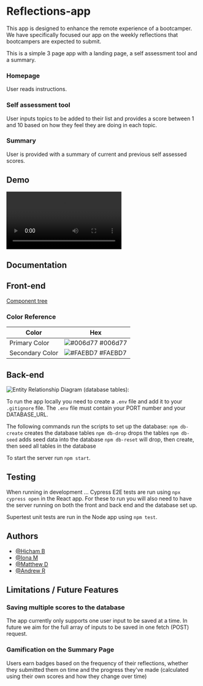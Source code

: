 # Reflections-app

This app is designed to enhance the remote experience of a bootcamper. We have specifically focused our app on the weekly reflections that bootcampers are expected to submit.

This is a simple 3 page app with a landing page, a self assessment tool and a summary.

### Homepage 
User reads instructions.

### Self assessment tool

User inputs topics to be added to their list and provides a score between 1 and 10 based on how they feel they are doing in each topic.

### Summary
User is provided with a summary of current and previous self assessed scores. 

## Demo 

![Demo GIF:](reflectifyDemo.mov)


## Documentation 

## Front-end

[Component tree](https://github.com/SchoolOfCode/bc13_w9_project-frontend-object-mutate-ninja-turtles-front/tree/main/reflections-project/Images
)


### Color Reference

| Color             | Hex                                                                |
| ----------------- | ------------------------------------------------------------------ |
| Primary Color | ![#006d77](https://via.placeholder.com/10/006d77?text=+) #006d77 |
| Secondary Color | ![#FAEBD7](https://via.placeholder.com/10/FAEBD7?text=+) #FAEBD7 |


## Back-end

![Entity Relationship Diagram (database tables):]()

To run the app locally you need to create a `.env` file and add it to your `.gitignore` file. The `.env` file must contain your PORT number and your DATABASE_URL.

The following commands run the scripts to set up the database:
`npm db-create` creates the database tables
`npm db-drop` drops the tables
`npm db-seed` adds seed data into the database
`npm db-reset` will drop, then create, then seed all tables in the database

To start the server run `npm start`.

## Testing

When running in development ...
Cypress E2E tests are run using `npx cypress open` in the React app.
For these to run you will also need to have the server running on both the front and back end and the database set up. 

Supertest unit tests are run in the Node app using `npm test`.

## Authors

- [@Hicham B](https://www.github.com/HBE17)
- [@Iona M](https://www.github.com/ionajosephine)
- [@Matthew D](https://www.github.com/matt190589)
- [@Andrew R](https://www.github.com/AndyRoo0)

## Limitations / Future Features

### Saving multiple scores to the database
The app currently only supports one user input to be saved at a time. In future we aim for the full array of inputs to be saved in one fetch (POST) request.

### Gamification on the Summary Page
Users earn badges based on the frequency of their reflections, whether they submitted them on time and the progress they've made (calculated using their own scores and how they change over time)


